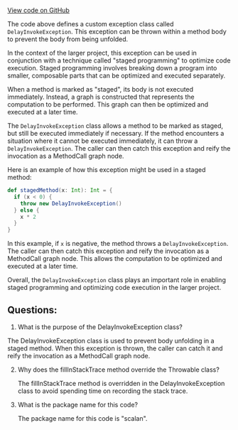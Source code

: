 [View code on GitHub](sigmastate-interpreterhttps://github.com/ScorexFoundation/sigmastate-interpreter/graph-ir/src/main/scala/scalan/Exceptions.scala)

The code above defines a custom exception class called `DelayInvokeException`. This exception can be thrown within a method body to prevent the body from being unfolded. 

In the context of the larger project, this exception can be used in conjunction with a technique called "staged programming" to optimize code execution. Staged programming involves breaking down a program into smaller, composable parts that can be optimized and executed separately. 

When a method is marked as "staged", its body is not executed immediately. Instead, a graph is constructed that represents the computation to be performed. This graph can then be optimized and executed at a later time. 

The `DelayInvokeException` class allows a method to be marked as staged, but still be executed immediately if necessary. If the method encounters a situation where it cannot be executed immediately, it can throw a `DelayInvokeException`. The caller can then catch this exception and reify the invocation as a MethodCall graph node. 

Here is an example of how this exception might be used in a staged method:

```scala
def stagedMethod(x: Int): Int = {
  if (x < 0) {
    throw new DelayInvokeException()
  } else {
    x * 2
  }
}
```

In this example, if `x` is negative, the method throws a `DelayInvokeException`. The caller can then catch this exception and reify the invocation as a MethodCall graph node. This allows the computation to be optimized and executed at a later time. 

Overall, the `DelayInvokeException` class plays an important role in enabling staged programming and optimizing code execution in the larger project.
## Questions: 
 1. What is the purpose of the DelayInvokeException class?
   
   The DelayInvokeException class is used to prevent body unfolding in a staged method. When this exception is thrown, the caller can catch it and reify the invocation as a MethodCall graph node.

2. Why does the fillInStackTrace method override the Throwable class?
   
   The fillInStackTrace method is overridden in the DelayInvokeException class to avoid spending time on recording the stack trace.

3. What is the package name for this code?
   
   The package name for this code is "scalan".